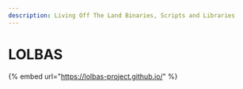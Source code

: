 ```yaml
---
description: Living Off The Land Binaries, Scripts and Libraries
---
```


# LOLBAS

{% embed url="https://lolbas-project.github.io/" %}
